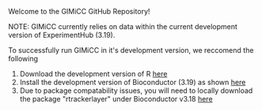 Welcome to the GIMiCC GitHub Repository!

NOTE: GIMiCC currently relies on data within the current development version of ExperimentHub (3.19).

To successfully run GIMiCC in it's development version, we reccomend the following
1. Download the development version of R [here](https://cran.r-project.org/bin/windows/base/rdevel.html)
2. Install the development version of Bioconductor (3.19) as shown [here](https://bioconductor.org/packages/devel/bioc/html/ExperimentHub.html)
3. Due to package compatability issues, you will need to locally download the package "rtrackerlayer" under Bioconductor v3.18 [here](https://bioconductor.org/packages/release/bioc/html/rtracklayer.html)
